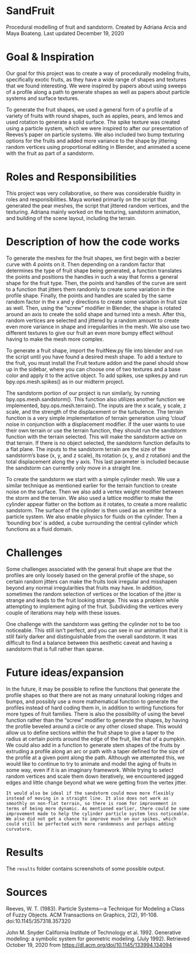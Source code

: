 # SandFruit
Procedural modelling of fruit and sandstorm.
Created by Adriana Arcia and Maya Boateng. Last updated December 19, 2020

# Goal & Inspiration
  Our goal for this project was to create a way of procedurally modeling fruits, specifically exotic fruits, as they have a wide range of shapes and textures that we found interesting. We were inspired by papers about using sweeps of a profile along a path to generate shapes as well as papers about particle systems and surface textures. 
  
  To generate the fruit shapes, we used a general form of a profile of a variety of fruits with round shapes, such as apples, pears, and lemos and used rotation to generate a solid surface. The spike texture was created using a particle system, which we were inspired to after our presentation of Reeves’s paper on particle systems. We also included two bump texturing options for the fruits and added more variance to the shape by jittering random vertices using proportional editing in Blender, and animated a scene with the fruit as part of a sandstorm.

# Roles and Responsibilities
  This project was very collaborative, so there was considerable fluidity in roles and responsibilities. Maya worked primarily on the script that generated the pear meshes, the script that jittered random vertices, and the texturing. Adriana mainly worked on the texturing, sandstorm animation, and building of the scene layout, including the terrain.

# Description of how the code works
  To generate the meshes for the fruit shapes, we first begin with a bezier curve with 4 points on it. Then depending on a random factor that determines the type of fruit shape being generated, a function translates the points and positions the handles in such a way that forms a general shape for the fruit type. Then, the points and handles of the curve are sent to a function that jitters them randomly to create some variation in the profile shape. Finally, the points and handles are scaled by the same random factor in the x and y directions to create some variation in fruit size as well. Then, using the “screw” modifier in Blender, the shape is rotated around an axis to create the solid shape and turned into a mesh.  After this, random vertices are selected and jittered by a random amount to create even more variance in shape and irregularities in the mesh. We also use two different textures to give our fruit an even more bumpy effect without having to make the mesh more complex.
  
  To generate a fruit shape, import the fruitNew.py file into blender and run the script until you have found a desired mesh shape. To add a texture to the fruit, you must install the Fruit texture addon and the panel should show up in the sidebar, where you can choose one of two textures and a base color and apply it to the active object. To add spikes, use spikes.py and run bpy.ops.mesh.spikes() as in our midterm project.
  
  The sandstorm portion of our project is run similarly, by running bpy.ops.mesh.sandstorm(). This function also utilizes another function we implemented, bpy.ops.mesh.terrain(). The inputs are the x scale, y scale, z scale, and the strength of the displacement or the turbulence. The terrain function is a very simple implementation of  terrain generation using ‘cloud’ noise in conjunction with a displacement modifier. If the user wants to use their own terrain or use the terrain function, they should run the sandstorm function with the terrain selected. This will make the sandstorm active on that terrain. If there is no object selected, the sandstorm function defaults to a flat plane. The inputs to the sandstorm terrain are the size of the sandstorm’s base (x, y, and z scale), its rotation (x, y, and z rotation) and the total displacement along the y axis. This last parameter is included because the sandstorm can currently only move in a straight line. 
  
  To create the sandstorm we start with a simple cylinder mesh. We use a similar technique as mentioned earlier for the terrain function to create noise on the surface. Then we also add a vertex weight modifier between the storm and the terrain. We also used a lattice modifier to make the cylinder appear flatter on the bottom as it rotates, to create a more realistic sandstorm. The surface of the cylinder is then used as an emitter for a particle system. We also enable physics for fluids on the cylinder. Then a ‘bounding box’ is added, a cube surrounding the central cylinder which functions as a fluid domain.

# Challenges
  Some challenges associated with the general fruit shape are that the profiles are only loosely based on the general profile of the shape, so certain random jitters can make the fruits look irregular and misshapen beyond any normal irregularities that fruits may have. In addition, sometimes the random selection of vertices or the location of the jitter is strange and leads to the fruit looking strange. This was a problem while attempting to implement aging of the fruit. Subdividing the vertices every couple of iterations may help with these issues.
  
  One challenge with the sandstorm was getting the cylinder not to be too noticeable. This still isn't perfect, and you can see in our animation that it is still fairly darker and distinguishable from the overall sandstorm. It was difficult to find a balance between this aesthetic caveat and having a sandstorm that is full rather than sparse.

# Future ideas/expansion
  In the future, it may be possible to refine the functions that generate the profile shapes so that there are not as many unnatural looking ridges and bumps, and possibly use a more mathematical function to generate the profiles instead of hard coding them in, in addition to writing functions for more types of fruit families. There is also the possibility of using the bevel function rather than the “screw” modifier to generate the shapes, by having the profile beveled around a circle or any other closed shape. This would allow us to define sections within the fruit shape to give a taper to the radius at certain points around the 
edge of the fruit, like that of a pumpkin. We could also add in a function to generate stem shapes of the fruits by extruding a profile along an arc or path with a taper defined for the size of the profile at a given point along the path. Although we attempted this, we would like to continue to try to animate and model the aging of fruits in some way, even if it is an imaginary framework. While trying to select random vertices and scale them down iteratively, we encountered jagged edges and little change beyond what we were getting from the vertex jitter.
	
	It would also be ideal if the sandstorm could move more flexibly instead of moving in a straight line. It also does not work as smoothly on non-flat terrain, so there is room for improvement in terms of being more dynamic. As mentioned earlier, there could be some improvement made to help the cylinder particle system less noticeable. We also did not get a chance to improve much on our spikes, which could still be perfected with more randomness and perhaps adding curvature.

# Results
The `results` folder contains screenshots of some possible output.

# Sources
Reeves, W. T. (1983). Particle Systems—a Technique for Modeling a Class of Fuzzy Objects. ACM Transactions on Graphics, 2(2), 91-108. doi:10.1145/357318.357320

John M. Snyder California Institute of Technology et al. 1992. Generative modeling: a symbolic system for geometric modeling. (July 1992). Retrieved October 19, 2020 from https://dl.acm.org/doi/10.1145/133994.134094 
